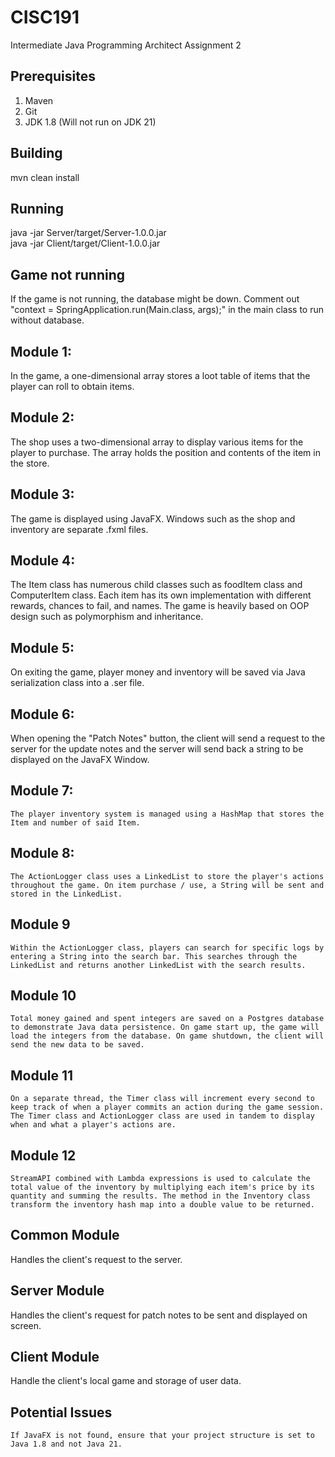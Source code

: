 # CISC191
Intermediate Java Programming Architect Assignment 2
## Prerequisites
1. Maven
2. Git
3. JDK 1.8 (Will not run on JDK 21)
## Building
mvn clean install
## Running
java -jar Server/target/Server-1.0.0.jar  
java -jar Client/target/Client-1.0.0.jar

## Game not running
If the game is not running, the database might be down. Comment out "context = SpringApplication.run(Main.class, args);" in the main class to run without database.

## Module 1: 
  In the game, a one-dimensional array stores a loot table of items that the player can roll to obtain items.
## Module 2: 
  The shop uses a two-dimensional array to display various items for the player to purchase. The array holds the position and contents of the item in the store.
## Module 3: 
  The game is displayed using JavaFX. Windows such as the shop and inventory are separate .fxml files.
## Module 4: 
  The Item class has numerous child classes such as foodItem class and ComputerItem class. Each item has its own implementation with different rewards, chances to fail, and names. The game is heavily based on OOP design such as polymorphism and inheritance.
## Module 5: 
  On exiting the game, player money and inventory will be saved via Java serialization class into a .ser file.
## Module 6: 
  When opening the "Patch Notes" button, the client will send a request to the server for the update notes and the server will send back a string to be displayed on the JavaFX Window.
## Module 7:
    The player inventory system is managed using a HashMap that stores the Item and number of said Item.
## Module 8:
    The ActionLogger class uses a LinkedList to store the player's actions throughout the game. On item purchase / use, a String will be sent and stored in the LinkedList.
## Module 9
    Within the ActionLogger class, players can search for specific logs by entering a String into the search bar. This searches through the LinkedList and returns another LinkedList with the search results.
## Module 10
    Total money gained and spent integers are saved on a Postgres database to demonstrate Java data persistence. On game start up, the game will load the integers from the database. On game shutdown, the client will send the new data to be saved.
## Module 11
    On a separate thread, the Timer class will increment every second to keep track of when a player commits an action during the game session. The Timer class and ActionLogger class are used in tandem to display when and what a player's actions are.     
## Module 12
    StreamAPI combined with Lambda expressions is used to calculate the total value of the inventory by multiplying each item's price by its quantity and summing the results. The method in the Inventory class transform the inventory hash map into a double value to be returned.

## Common Module
  Handles the client's request to the server.
## Server Module
  Handles the client's request for patch notes to be sent and displayed on screen.
## Client Module
  Handle the client's local game and storage of user data.

## Potential Issues
    If JavaFX is not found, ensure that your project structure is set to Java 1.8 and not Java 21.

